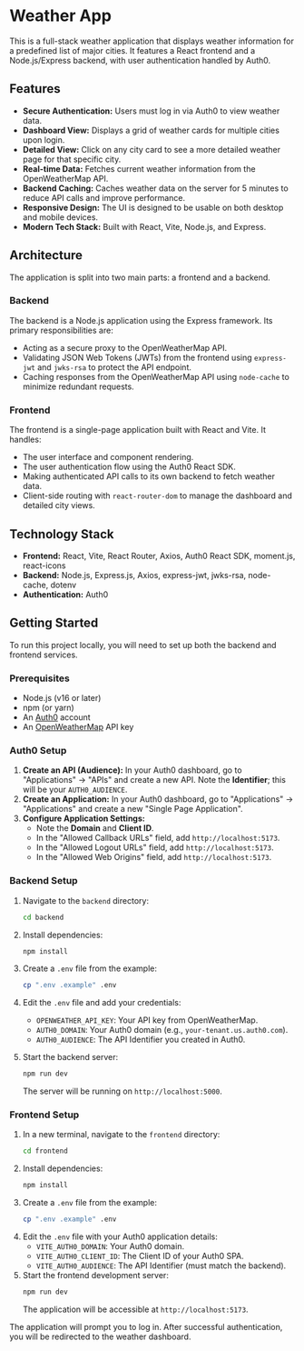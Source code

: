 # Weather App

This is a full-stack weather application that displays weather information for a predefined list of major cities. It features a React frontend and a Node.js/Express backend, with user authentication handled by Auth0.

## Features

- **Secure Authentication:** Users must log in via Auth0 to view weather data.
- **Dashboard View:** Displays a grid of weather cards for multiple cities upon login.
- **Detailed View:** Click on any city card to see a more detailed weather page for that specific city.
- **Real-time Data:** Fetches current weather information from the OpenWeatherMap API.
- **Backend Caching:** Caches weather data on the server for 5 minutes to reduce API calls and improve performance.
- **Responsive Design:** The UI is designed to be usable on both desktop and mobile devices.
- **Modern Tech Stack:** Built with React, Vite, Node.js, and Express.

## Architecture

The application is split into two main parts: a frontend and a backend.

### Backend

The backend is a Node.js application using the Express framework. Its primary responsibilities are:

- Acting as a secure proxy to the OpenWeatherMap API.
- Validating JSON Web Tokens (JWTs) from the frontend using `express-jwt` and `jwks-rsa` to protect the API endpoint.
- Caching responses from the OpenWeatherMap API using `node-cache` to minimize redundant requests.

### Frontend

The frontend is a single-page application built with React and Vite. It handles:

- The user interface and component rendering.
- The user authentication flow using the Auth0 React SDK.
- Making authenticated API calls to its own backend to fetch weather data.
- Client-side routing with `react-router-dom` to manage the dashboard and detailed city views.

## Technology Stack

- **Frontend:** React, Vite, React Router, Axios, Auth0 React SDK, moment.js, react-icons
- **Backend:** Node.js, Express.js, Axios, express-jwt, jwks-rsa, node-cache, dotenv
- **Authentication:** Auth0

## Getting Started

To run this project locally, you will need to set up both the backend and frontend services.

### Prerequisites

- Node.js (v16 or later)
- npm (or yarn)
- An [Auth0](https://auth0.com/) account
- An [OpenWeatherMap](https://openweathermap.org/api) API key

### Auth0 Setup

1.  **Create an API (Audience):** In your Auth0 dashboard, go to "Applications" -> "APIs" and create a new API. Note the **Identifier**; this will be your `AUTH0_AUDIENCE`.
2.  **Create an Application:** In your Auth0 dashboard, go to "Applications" -> "Applications" and create a new "Single Page Application".
3.  **Configure Application Settings:**
    - Note the **Domain** and **Client ID**.
    - In the "Allowed Callback URLs" field, add `http://localhost:5173`.
    - In the "Allowed Logout URLs" field, add `http://localhost:5173`.
    - In the "Allowed Web Origins" field, add `http://localhost:5173`.

### Backend Setup

1.  Navigate to the `backend` directory:
    ```bash
    cd backend
    ```
2.  Install dependencies:
    ```bash
    npm install
    ```
3.  Create a `.env` file from the example:
    ```bash
    cp ".env .example" .env
    ```
4.  Edit the `.env` file and add your credentials:

    - `OPENWEATHER_API_KEY`: Your API key from OpenWeatherMap.
    - `AUTH0_DOMAIN`: Your Auth0 domain (e.g., `your-tenant.us.auth0.com`).
    - `AUTH0_AUDIENCE`: The API Identifier you created in Auth0.

5.  Start the backend server:
    ```bash
    npm run dev
    ```
    The server will be running on `http://localhost:5000`.

### Frontend Setup

1.  In a new terminal, navigate to the `frontend` directory:
    ```bash
    cd frontend
    ```
2.  Install dependencies:
    ```bash
    npm install
    ```
3.  Create a `.env` file from the example:
    ```bash
    cp ".env .example" .env
    ```
4.  Edit the `.env` file with your Auth0 application details:
    - `VITE_AUTH0_DOMAIN`: Your Auth0 domain.
    - `VITE_AUTH0_CLIENT_ID`: The Client ID of your Auth0 SPA.
    - `VITE_AUTH0_AUDIENCE`: The API Identifier (must match the backend).
5.  Start the frontend development server:
    ```bash
    npm run dev
    ```
    The application will be accessible at `http://localhost:5173`.

The application will prompt you to log in. After successful authentication, you will be redirected to the weather dashboard.
